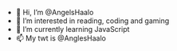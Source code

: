 - 👋 Hi, I’m @AngelsHaalo
- 👀 I’m interested in reading, coding and gaming
- 🌱 I’m currently learning JavaScript
- 📫 My twt is @AnglesHaalo
